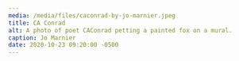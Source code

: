 ```yaml
---
media: /media/files/caconrad-by-jo-marnier.jpeg
title: CA Conrad
alt: A photo of poet CAConrad petting a painted fox on a mural.
caption: Jo Marnier
date: 2020-10-23 09:20:00 -0500
---
```


